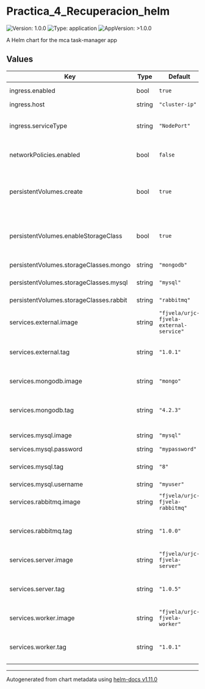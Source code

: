 # Practica_4_Recuperacion_helm

![Version: 1.0.0](https://img.shields.io/badge/Version-1.0.0-informational?style=flat-square) ![Type: application](https://img.shields.io/badge/Type-application-informational?style=flat-square) ![AppVersion: >1.0.0](https://img.shields.io/badge/AppVersion->1.0.0-informational?style=flat-square)

A Helm chart for the mca task-manager app

## Values

| Key | Type | Default | Description |
|-----|------|---------|-------------|
| ingress.enabled | bool | `true` | activate ingress for the application |
| ingress.host | string | `"cluster-ip"` | host for the ingress |
| ingress.serviceType | string | `"NodePort"` | type of service to publish the server app in case the ingress is not used. |
| networkPolicies.enabled | bool | `false` | whether we apply NetworkPolicies or not |
| persistentVolumes.create | bool | `true` | whether PersistenceVolumes are created or assumed to be already created in the cluster |
| persistentVolumes.enableStorageClass | bool | `true` | whether PersistenceVolumes are created dynamically with a StorageClass |
| persistentVolumes.storageClasses.mongo | string | `"mongodb"` | storageClass name for MongoDB |
| persistentVolumes.storageClasses.mysql | string | `"mysql"` | storageClass name for MySQL |
| persistentVolumes.storageClasses.rabbit | string | `"rabbitmq"` | storageClass name for RabbitMQ |
| services.external.image | string | `"fjvela/urjc-fjvela-external-service"` | Image to use for deploying External Service application |
| services.external.tag | string | `"1.0.1"` | Tag to use for deploying External Service application docker image |
| services.mongodb.image | string | `"mongo"` | Image to use for deploying MongoDB |
| services.mongodb.tag | string | `"4.2.3"` | Tag to use for deploying MongoDB docker image |
| services.mysql.image | string | `"mysql"` | Image to use for deploying MySQL |
| services.mysql.password | string | `"mypassword"` | MySQL password |
| services.mysql.tag | string | `"8"` | Tag to use for deploying MySQL docker image |
| services.mysql.username | string | `"myuser"` | MySQL user |
| services.rabbitmq.image | string | `"fjvela/urjc-fjvela-rabbitmq"` | Image to use for deploying RabbitMQ |
| services.rabbitmq.tag | string | `"1.0.0"` | Tag to use for deploying RabbitMQ docker image |
| services.server.image | string | `"fjvela/urjc-fjvela-server"` | Image to use for deploying Server application |
| services.server.tag | string | `"1.0.5"` | Tag to use for deploying Server application docker image |
| services.worker.image | string | `"fjvela/urjc-fjvela-worker"` | Image to use for deploying Worker application |
| services.worker.tag | string | `"1.0.1"` | Tag to use for deploying Worker Service application docker image |

----------------------------------------------
Autogenerated from chart metadata using [helm-docs v1.11.0](https://github.com/norwoodj/helm-docs/releases/v1.11.0)
